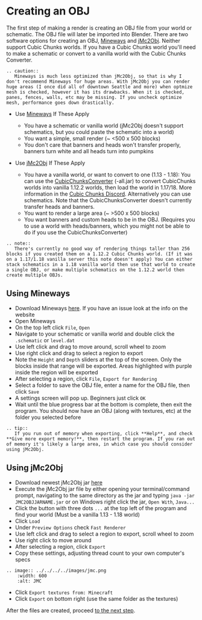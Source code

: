 <!---
title: Creating an OBJ
path: /buildtheearth/rendering/blender
version: 1.0.0
authors:
    - @VapoR
--->

# Creating an OBJ

The first step of making a render is creating an OBJ file from your world or schematic. The OBJ file will later be imported into Blender. There are two software options for creating an OBJ, [Mineways](#using-mineways) and [jMc2Obj](#using-jmc2obj). Neither support Cubic Chunks worlds. If you have a Cubic Chunks world you'll need to make a schematic or convert to a vanilla world with the Cubic Chunks Converter.
```eval_rst
.. caution::
   Mineways is much less optimized than jMc2Obj, so that is why I don't recommend Mineways for huge areas. With jMc2Obj you can render huge areas (I once did all of downtown Seattle and more) when optmize mesh is checked, however it has its drawbacks. When it is checked, panes, fences, walls, etc may be missing. If you uncheck optimize mesh, performance goes down drastically.
```
- Use [Mineways](#using-mineways) If These Apply
  * You have a schematic or vanilla world (jMc2Obj doesn't support schematics, but you could paste the schematic into a world)
  * You want a simple, small render (~ <500 x 500 blocks)
  * You don't care that banners and heads won't transfer properly, banners turn white and all heads turn into pumpkins

- Use [jMc2Obj](#using-jmc2obj) If These Apply
  * You have a vanilla world, or want to convert to one (1.13 - 1.18): You can use the [CubicChunksConverter](https://jenkins.daporkchop.net/job/OpenCubicChunks/job/CubicChunksConverter/job/master/) (-all.jar) to convert CubicChunks worlds into vanilla 1.12.2 worlds, then load the world in 1.17/18. More information in the [Cubic Chunks Discord](https://discord.gg/tJUWYq5wdR). Alternatively you can use schematics. Note that the CubicChunksConverter doesn't currently transfer heads and banners.
  * You want to render a large area (~ >500 x 500 blocks)
  * You want banners and custom heads to be in the OBJ. (Requires you to use a world with heads/banners, which you might not be able to do if you use the CubicChunksConverter)

```eval_rst
.. note::
   There's currently no good way of rendering things taller than 256 blocks if you created them on a 1.12.2 Cubic Chunks world. (If it was on a 1.17/1.18 vanilla server this note doesn't apply) You can either stack schematics in a 1.18 vanilla world then use that world to create a single OBJ, or make multiple schematics on the 1.12.2 world then create multiple OBJs.
```

## Using Mineways

- Download Mineways [here](https://www.realtimerendering.com/erich/minecraft/public/mineways/downloads.html#downloadImgs). If you have an issue look at the info on the website
- Open Mineways
- On the top left click `File`, `Open`
- Navigate to your schematic or vanilla world and double click the `.schematic` or `level.dat`
- Use left click and drag to move around, scroll wheel to zoom
- Use right click and drag to select a region to export
- Note the `Height` and `Depth` sliders at the top of the screen. Only the blocks inside that range will be exported. Areas highlighted with purple inside the region will be exported
- After selecting a region, click `File`, `Export for Rendering`
- Select a folder to save the OBJ file, enter a name for the OBJ file, then click `Save`
- A settings screen will pop up. Beginners just click `OK`
- Wait until the blue progress bar at the bottom is complete, then exit the program. You should now have an OBJ (along with textures, etc) at the folder you selected before
```eval_rst
.. tip::
   If you run out of memory when exporting, click **Help**, and check **Give more export memory!**, then restart the program. If you ran out of memory it's likely a large area, in which case you should consider using jMc2Obj.
```

## Using jMc2Obj

- Download newest jMc2Obj jar [here](https://github.com/jmc2obj/j-mc-2-obj/releases)
- Execute the jMc2Obj jar file by either opening your terminal/command prompt, navigating to the same directory as the jar and typing `java -jar JMC2OBJJARNAME.jar` or on Windows right click the jar, `Open With`, `Java...`
- Click the button with three dots `...` at the top left of the program and find your world (Must be a vanilla 1.13 - 1.18 world)
- Click `Load`
- Under `Preview Options` check `Fast Renderer` 
- Use left click and drag to select a region to export, scroll wheel to zoom
- Use right click to move around
- After selecting a region, click `Export`
- Copy these settings, adjusting thread count to your own computer's specs

```eval_rst
.. image:: ../../../../images/jmc.png
    :width: 600
    :alt: JMC
```

- Click `Export textures from: Minecraft`
- Click `Export` on bottom right (use the same folder as the textures)

After the files are created, proceed [to the next step](importing-obj).